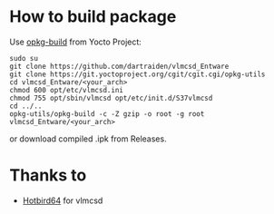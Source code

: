 # How to build package
Use [opkg-build](https://git.yoctoproject.org/cgit/cgit.cgi/opkg-utils) from Yocto Project:

```
sudo su
git clone https://github.com/dartraiden/vlmcsd_Entware
git clone https://git.yoctoproject.org/cgit/cgit.cgi/opkg-utils
cd vlmcsd_Entware/<your_arch>
chmod 600 opt/etc/vlmcsd.ini
chmod 755 opt/sbin/vlmcsd opt/etc/init.d/S37vlmcsd
cd ../..
opkg-utils/opkg-build -c -Z gzip -o root -g root vlmcsd_Entware/<your_arch>
```

or download compiled .ipk from Releases.

# Thanks to
- [Hotbird64](https://forums.mydigitallife.net/members/hotbird64.333466/) for vlmcsd
